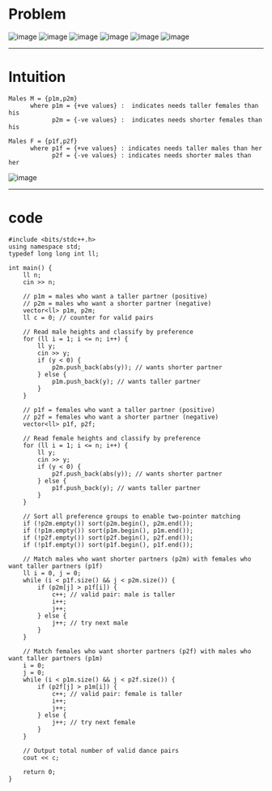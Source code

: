 # Problem
![image](https://github.com/user-attachments/assets/04c1a4f1-5619-4f35-ab01-5c242e96bd86)
![image](https://github.com/user-attachments/assets/78cc48d9-86e9-424d-a972-97b30e274da0)
![image](https://github.com/user-attachments/assets/4ed453c1-35cf-4ffa-828b-56ed77265044)
![image](https://github.com/user-attachments/assets/87833823-9cbb-4e71-ae89-8ae7a7bb9bb7)
![image](https://github.com/user-attachments/assets/d6872f06-c268-4e3a-b598-dbe24481fdf2)
![image](https://github.com/user-attachments/assets/2d2341a3-068e-484f-acf5-5d4d47e56190)

---
# Intuition
```
Males M = {p1m,p2m} 
      where p1m = {+ve values} :  indicates needs taller females than his 
            p2m = {-ve values} :  indicates needs shorter females than his

Males F = {p1f,p2f} 
      where p1f = {+ve values} : indicates needs taller males than her 
            p2f = {-ve values} : indicates needs shorter males than her
```
![image](https://github.com/user-attachments/assets/febd48cb-b9be-43b1-8953-0f959b63d085)

---

# code
```
#include <bits/stdc++.h>
using namespace std;
typedef long long int ll;

int main() {
    ll n;
    cin >> n;

    // p1m = males who want a taller partner (positive)
    // p2m = males who want a shorter partner (negative)
    vector<ll> p1m, p2m;
    ll c = 0; // counter for valid pairs

    // Read male heights and classify by preference
    for (ll i = 1; i <= n; i++) {
        ll y;
        cin >> y;
        if (y < 0) {
            p2m.push_back(abs(y)); // wants shorter partner
        } else {
            p1m.push_back(y); // wants taller partner
        }
    }

    // p1f = females who want a taller partner (positive)
    // p2f = females who want a shorter partner (negative)
    vector<ll> p1f, p2f;

    // Read female heights and classify by preference
    for (ll i = 1; i <= n; i++) {
        ll y;
        cin >> y;
        if (y < 0) {
            p2f.push_back(abs(y)); // wants shorter partner
        } else {
            p1f.push_back(y); // wants taller partner
        }
    }

    // Sort all preference groups to enable two-pointer matching
    if (!p2m.empty()) sort(p2m.begin(), p2m.end());
    if (!p1m.empty()) sort(p1m.begin(), p1m.end());
    if (!p2f.empty()) sort(p2f.begin(), p2f.end());
    if (!p1f.empty()) sort(p1f.begin(), p1f.end());

    // Match males who want shorter partners (p2m) with females who want taller partners (p1f)
    ll i = 0, j = 0;
    while (i < p1f.size() && j < p2m.size()) {
        if (p2m[j] > p1f[i]) {
            c++; // valid pair: male is taller
            i++;
            j++;
        } else {
            j++; // try next male
        }
    }

    // Match females who want shorter partners (p2f) with males who want taller partners (p1m)
    i = 0;
    j = 0;
    while (i < p1m.size() && j < p2f.size()) {
        if (p2f[j] > p1m[i]) {
            c++; // valid pair: female is taller
            i++;
            j++;
        } else {
            j++; // try next female
        }
    }

    // Output total number of valid dance pairs
    cout << c;

    return 0;
}

```
